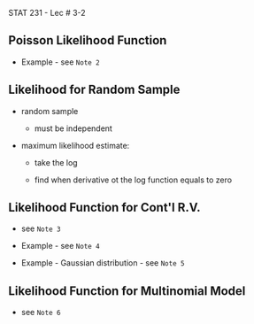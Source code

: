 STAT 231 - Lec # 3-2

## Poisson Likelihood Function

* Example - see ```Note 2```


## Likelihood for Random Sample

* random sample

	* must be independent

* maximum likelihood estimate:

	* take the log
	
	* find when derivative ot the log function equals to zero


## Likelihood Function for Cont'l R.V.

* see ```Note 3```

* Example - see ```Note 4```

* Example - Gaussian distribution - see ```Note 5```


## Likelihood Function for Multinomial Model

* see ```Note 6```